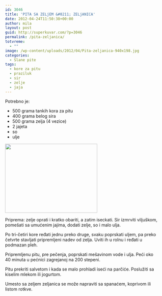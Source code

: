 ```yaml
---
id: 3046
title: 'PITA SA ZELjEM &#8211; ZELjANICA'
date: 2012-04-24T11:50:38+00:00
author: mila
layout: post
guid: http://superkuvar.com/?p=3046
permalink: /pita-zeljanica/
totvreme:
  - ""
image: /wp-content/uploads/2012/04/Pita-zeljanica-940x198.jpg
categories:
  - Slane pite
tags:
  - kore za pitu
  - praziluk
  - sir
  - zelje
  - jaja
---
```

Potrebno je:

  * 500 grama tankih kora za pitu
  * 400 grama belog sira
  * 500 grama zelja (4 vezice)
  * 2 jajeta
  * so
  * ulje

<img class="alignnone size-medium wp-image-3048" title="Pita zeljanica" src="//superkuvar.com/wp-content/uploads/2012/04/Pita-zeljanica-300x225.jpg" alt="" width="300" height="225" /> 

Priprema: zelje oprati i kratko obariti, a zatim iseckati. Sir izmrviti viljuškom, pomešati sa umućenim jajima, dodati zelje, so i malo ulja.

Po tri-četiri kore ređati jednu preko druge, svaku poprskati uljem, pa preko četvrte stavljati pripremljeni nadev od zelja. Uviti ih u rolnu i ređati u podmazan pleh.

Pripremljenu pitu, pre pečenja, poprskati mešavinom vode i ulja. Peći oko 40 minuta u pećnici zagrejanoj na 200 stepeni.

Pitu prekriti salvetom i kada se malo prohladi iseći na parčiće. Poslužiti sa kiselim mlekom ili jogurtom.

Umesto sa zeljem zeljanica se može napraviti sa spanaćem, koprivom ili listom rotkve.